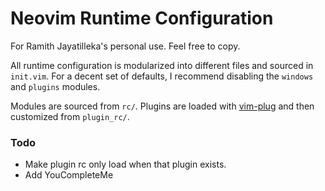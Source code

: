 # Neovim Runtime Configuration

For Ramith Jayatilleka's personal use. Feel free to copy.

All runtime configuration is modularized into different files and sourced in
`init.vim`. For a decent set of defaults, I recommend disabling the `windows`
and `plugins` modules.

Modules are sourced from `rc/`. Plugins are loaded with
[vim-plug](https://github.com/junegunn/vim-plug) and then customized from
`plugin_rc/`.

### Todo

- Make plugin rc only load when that plugin exists.
- Add YouCompleteMe
